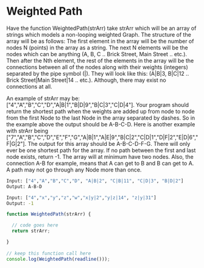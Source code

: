 # Weighted Path

Have the function WeightedPath(strArr) take strArr which will be an array of strings which models a non-looping weighted Graph. The structure of the array will be as follows: The first element in the array will be the number of nodes N (points) in the array as a string. The next N elements will be the nodes which can be anything (A, B, C .. Brick Street, Main Street .. etc.). Then after the Nth element, the rest of the elements in the array will be the connections between all of the nodes along with their weights (integers) separated by the pipe symbol (|). They will look like this: (A|B|3, B|C|12 .. Brick Street|Main Street|14 .. etc.). Although, there may exist no connections at all.

An example of strArr may be: ["4","A","B","C","D","A|B|1","B|D|9","B|C|3","C|D|4"]. Your program should return the shortest path when the weights are added up from node to node from the first Node to the last Node in the array separated by dashes. So in the example above the output should be A-B-C-D. Here is another example with strArr being ["7","A","B","C","D","E","F","G","A|B|1","A|E|9","B|C|2","C|D|1","D|F|2","E|D|6","F|G|2"]. The output for this array should be A-B-C-D-F-G. There will only ever be one shortest path for the array. If no path between the first and last node exists, return -1. The array will at minimum have two nodes. Also, the connection A-B for example, means that A can get to B and B can get to A. A path may not go through any Node more than once.

```bash
Input: ["4","A","B","C","D", "A|B|2", "C|B|11", "C|D|3", "B|D|2"]
Output: A-B-D
```

```bash
Input: ["4","x","y","z","w","x|y|2","y|z|14", "z|y|31"]
Output: -1
```

```javascript
function WeightedPath(strArr) { 

  // code goes here  
  return strArr; 

}
   
// keep this function call here 
console.log(WeightedPath(readline()));
```
